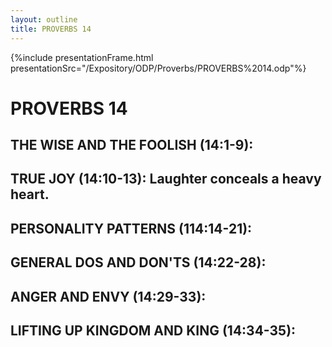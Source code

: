 ```yaml
---
layout: outline
title: PROVERBS 14
---
```

{%include presentationFrame.html presentationSrc="/Expository/ODP/Proverbs/PROVERBS%2014.odp"%}

# PROVERBS 14
##  THE WISE AND THE FOOLISH (14:1-9): 
##  TRUE JOY (14:10-13): Laughter conceals a heavy heart. 
##  PERSONALITY PATTERNS (114:14-21): 
##  GENERAL DOS AND DON\'TS (14:22-28): 
##  ANGER AND ENVY (14:29-33): 
##  LIFTING UP KINGDOM AND KING (14:34-35): 
